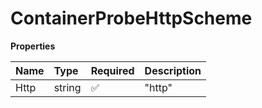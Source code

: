 # ContainerProbeHttpScheme

**Properties**

| Name | Type   | Required | Description |
| :--- | :----- | :------- | :---------- |
| Http | string | ✅       | "http"      |
